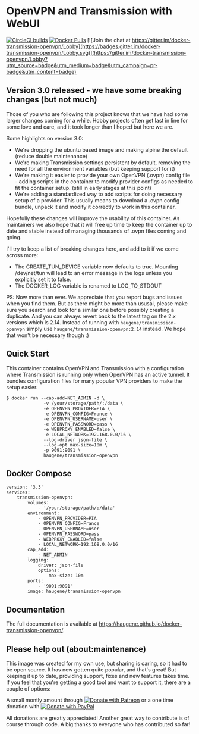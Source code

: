 # OpenVPN and Transmission with WebUI

[![CircleCI builds](https://img.shields.io/circleci/build/github/haugene/docker-transmission-openvpn)](https://circleci.com/gh/haugene/docker-transmission-openvpn)
[![Docker Pulls](https://img.shields.io/docker/pulls/haugene/transmission-openvpn.svg)](https://hub.docker.com/r/haugene/transmission-openvpn/)
[![Join the chat at https://gitter.im/docker-transmission-openvpn/Lobby](https://badges.gitter.im/docker-transmission-openvpn/Lobby.svg)](https://gitter.im/docker-transmission-openvpn/Lobby?utm_source=badge&utm_medium=badge&utm_campaign=pr-badge&utm_content=badge)

## Version 3.0 released - we have some breaking changes (but not much)

Those of you who are following this project knows that we have had some larger changes coming for a while.
Hobby projects often get last in line for some love and care, and it took longer than I hoped but here we are.

Some highlights on version 3.0:
* We're dropping the ubuntu based image and making alpine the default (reduce double maintenance)
* We're making Transmission settings persistent by default, removing the need for all the environment variables (but keeping support for it)
* We're making it easier to provide your own OpenVPN (.ovpn) config file - adding scripts in the container to modify provider configs as needed to fit the container setup. (still in early stages at this point)
* We're adding a standardized way to add scripts for doing necessary setup of a provider. This usually means to download a .ovpn config bundle, unpack it and modify it correctly to work in this container.

Hopefully these changes will improve the usability of this container. As maintainers we also hope that it will free up time to keep the container up to date and stable instead of managing thousands of .ovpn files coming and going.

I'll try to keep a list of breaking changes here, and add to it if we come across more:
* The CREATE_TUN_DEVICE variable now defaults to true. Mounting /dev/net/tun will lead to an error message in the logs unless you explicitly set it to false.
* The DOCKER_LOG variable is renamed to LOG_TO_STDOUT

PS: Now more than ever. We appreciate that you report bugs and issues when you find them. But as there might be more than ususal, please make sure you search and look for a similar one before possibly creating a duplicate.
And you can always revert back to the latest tag on the 2.x versions which is 2.14. Instead of running with `haugene/transmission-openvpn` simply use `haugene/transmission-openvpn:2.14` instead. We hope that won't be necessary though :)

## Quick Start

This container contains OpenVPN and Transmission with a configuration
where Transmission is running only when OpenVPN has an active tunnel.
It bundles configuration files for many popular VPN providers to make the setup easier.

```
$ docker run --cap-add=NET_ADMIN -d \
              -v /your/storage/path/:/data \
              -e OPENVPN_PROVIDER=PIA \
              -e OPENVPN_CONFIG=France \
              -e OPENVPN_USERNAME=user \
              -e OPENVPN_PASSWORD=pass \
              -e WEBPROXY_ENABLED=false \
              -e LOCAL_NETWORK=192.168.0.0/16 \
              --log-driver json-file \
              --log-opt max-size=10m \
              -p 9091:9091 \
              haugene/transmission-openvpn
```

## Docker Compose
```
version: '3.3'
services:
    transmission-openvpn:
        volumes:
            - '/your/storage/path/:/data'
        environment:
            - OPENVPN_PROVIDER=PIA
            - OPENVPN_CONFIG=France
            - OPENVPN_USERNAME=user
            - OPENVPN_PASSWORD=pass
            - WEBPROXY_ENABLED=false
            - LOCAL_NETWORK=192.168.0.0/16
        cap_add:
            - NET_ADMIN
        logging:
            driver: json-file
            options:
                max-size: 10m
        ports:
            - '9091:9091'
        image: haugene/transmission-openvpn
```

## Documentation
The full documentation is available at https://haugene.github.io/docker-transmission-openvpn/.

## Please help out (about:maintenance)
This image was created for my own use, but sharing is caring, so it had to be open source.
It has now gotten quite popular, and that's great! But keeping it up to date, providing support, fixes
and new features takes time. If you feel that you're getting a good tool and want to support it, there are a couple of options:

A small montly amount through [![Donate with Patreon](images/patreon.png)](https://www.patreon.com/haugene) or
a one time donation with [![Donate with PayPal](https://img.shields.io/badge/Donate-PayPal-green.svg)](https://www.paypal.com/cgi-bin/webscr?cmd=_s-xclick&hosted_button_id=73XHRSK65KQYC)

All donations are greatly appreciated! Another great way to contribute is of course through code.
A big thanks to everyone who has contributed so far!
